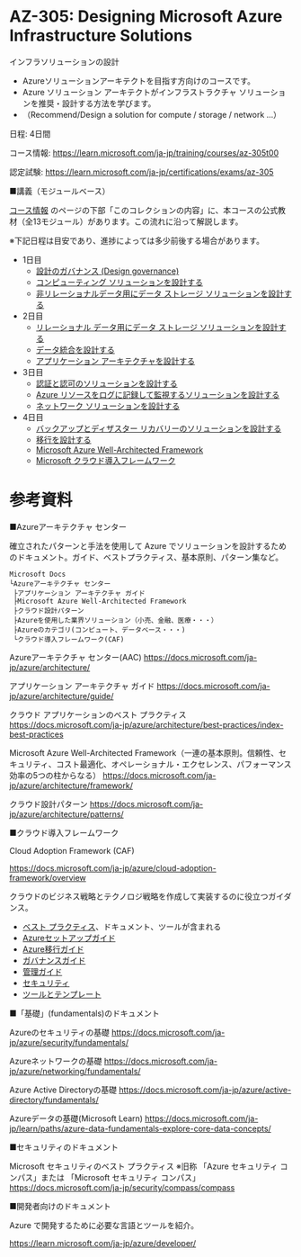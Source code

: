 # AZ-305: Designing Microsoft Azure Infrastructure Solutions

インフラソリューションの設計

- Azureソリューションアーキテクトを目指す方向けのコースです。
- Azure ソリューション アーキテクトがインフラストラクチャ ソリューションを推奨・設計する方法を学びます。
- （Recommend/Design a solution for compute / storage / network ...）

日程: 4日間

コース情報: https://learn.microsoft.com/ja-jp/training/courses/az-305t00

認定試験: https://learn.microsoft.com/ja-jp/certifications/exams/az-305

<!--
2021/10/7 [AZ-305のアナウンス(Microsoft Learn Blob)](https://techcommunity.microsoft.com/t5/microsoft-learn-blog/reimagining-the-azure-solutions-architect-expert-certification/ba-p/2813695)

2022/2/8 [AZ-305 正式化 (live) のお知らせ](https://techcommunity.microsoft.com/t5/microsoft-learn/now-live-exam-az-305-designing-microsoft-azure-infrastructure/m-p/3138200)
-->

■講義（モジュールベース）

[コース情報](https://learn.microsoft.com/ja-jp/training/courses/az-305t00)
のページの下部「このコレクションの内容」に、本コースの公式教材（全13モジュール）があります。この流れに沿って解説します。

※下記日程は目安であり、進捗によっては多少前後する場合があります。

- 1日目
  - [設計のガバナンス (Design governance)](m01.md)
  - [コンピューティング ソリューションを設計する](m02.md)
  - [非リレーショナルデータ用にデータ ストレージ ソリューションを設計する](m03.md)
- 2日目
  - [リレーショナル データ用にデータ ストレージ ソリューションを設計する](m04.md)
  - [データ統合を設計する](m05.md)
  - [アプリケーション アーキテクチャを設計する](m06.md)
- 3日目
  - [認証と認可のソリューションを設計する](m07.md)
  - [Azure リソースをログに記録して監視するソリューションを設計する](m08.md)
  - [ネットワーク ソリューションを設計する](m09.md)
- 4日目
  - [バックアップとディザスター リカバリーのソリューションを設計する](m10.md)
  - [移行を設計する](m11.md)
  - [Microsoft Azure Well-Architected Framework](m12.md)
  - [Microsoft クラウド導入フレームワーク](m13.md)

<!--
■講義（ラーニングパスベース）

- [Day 1](day1.md):
  - [ラーニングパス 1: AZ-305: ID、ガバナンス、および監視ソリューションの設計](lp01.md)
- [Day 2](day2.md):
  - [ラーニングパス 2: AZ-305: ビジネス継続性ソリューションを設計する](lp02.md)
- [Day 3](day3.md):
  - [ラーニングパス 3: AZ-305: Design data storage ソリューション](lp03.md)
- [Day 4](day4.md):
  - [ラーニングパス 4: AZ-305: インフラストラクチャ ソリューションを設計する](lp04.md)
- オプション
  - [ラーニングパス 5: Microsoft Azure Well-Architected Framework を使用して優れたソリューションを構築する](lp05.md)
  - [ラーニングパス 6: Azure 向けの Microsoft クラウド導入フレームワークでクラウド導入を加速する](lp06.md)

-->

<!--
# コース資料 (Microsoft Learn)

https://aka.ms/CourseAZ-305

※日本語で表示されない場合は、URLの「docs.microsoft.com/XX-XX/」の部分を「docs.microsoft.com/ja-jp/」に書き換えてください。

-->

# 参考資料

■Azureアーキテクチャ センター

確立されたパターンと手法を使用して Azure でソリューションを設計するためのドキュメント。ガイド、ベストプラクティス、基本原則、パターン集など。

```
Microsoft Docs
└Azureアーキテクチャ センター
 ├アプリケーション アーキテクチャ ガイド
 ├Microsoft Azure Well-Architected Framework
 ├クラウド設計パターン
 ├Azureを使用した業界ソリューション（小売、金融、医療・・・）
 ├Azureのカテゴリ(コンピュート、データベース・・・)
 └クラウド導入フレームワーク(CAF)
```

Azureアーキテクチャ センター(AAC)
https://docs.microsoft.com/ja-jp/azure/architecture/

アプリケーション アーキテクチャ ガイド
https://docs.microsoft.com/ja-jp/azure/architecture/guide/

クラウド アプリケーションのベスト プラクティス
https://docs.microsoft.com/ja-jp/azure/architecture/best-practices/index-best-practices

Microsoft Azure Well-Architected Framework（一連の基本原則。信頼性、セキュリティ、コスト最適化、オペレーショナル・エクセレンス、パフォーマンス効率の5つの柱からなる）
https://docs.microsoft.com/ja-jp/azure/architecture/framework/

クラウド設計パターン
https://docs.microsoft.com/ja-jp/azure/architecture/patterns/

■クラウド導入フレームワーク

Cloud Adoption Framework (CAF)

https://docs.microsoft.com/ja-jp/azure/cloud-adoption-framework/overview

クラウドのビジネス戦略とテクノロジ戦略を作成して実装するのに役立つガイダンス。

- [ベスト プラクティス](https://docs.microsoft.com/ja-jp/azure/cloud-adoption-framework/ready/azure-best-practices/)、ドキュメント、ツールが含まれる
- [Azureセットアップガイド](https://docs.microsoft.com/ja-jp/azure/cloud-adoption-framework/ready/azure-setup-guide/)
- [Azure移行ガイド](https://docs.microsoft.com/ja-jp/azure/cloud-adoption-framework/migrate/azure-migration-guide/?tabs=MigrationTools)
- [ガバナンスガイド](https://docs.microsoft.com/ja-jp/azure/cloud-adoption-framework/govern/)
- [管理ガイド](https://docs.microsoft.com/ja-jp/azure/cloud-adoption-framework/manage/)
- [セキュリティ](https://docs.microsoft.com/ja-jp/azure/cloud-adoption-framework/secure/)
- [ツールとテンプレート](https://docs.microsoft.com/ja-jp/azure/cloud-adoption-framework/resources/tools-templates)

■「基礎」(fundamentals)のドキュメント

Azureのセキュリティの基礎
https://docs.microsoft.com/ja-jp/azure/security/fundamentals/

Azureネットワークの基礎
https://docs.microsoft.com/ja-jp/azure/networking/fundamentals/

Azure Active Directoryの基礎
https://docs.microsoft.com/ja-jp/azure/active-directory/fundamentals/

Azureデータの基礎(Microsoft Learn)
https://docs.microsoft.com/ja-jp/learn/paths/azure-data-fundamentals-explore-core-data-concepts/

■セキュリティのドキュメント

Microsoft セキュリティのベスト プラクティス ※旧称 「Azure セキュリティ コンパス」または 「Microsoft セキュリティ コンパス」
https://docs.microsoft.com/ja-jp/security/compass/compass

■開発者向けのドキュメント

Azure で開発するために必要な言語とツールを紹介。

https://learn.microsoft.com/ja-jp/azure/developer/


<!--
■参考: Student Materials

https://aka.ms/AZ-305StudentMaterials

AZ-305関連のMicrosoft Learnコレクション。

-->
